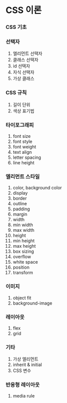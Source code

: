 # CSS 이론

### CSS 기초

### 선택자
1. 엘리먼트 선택자
2. 클래스 선택자
3. id 선택자
4. 자식 선택자
5. 가상 클래스

### CSS 규칙
1. 길이 단위
2. 색상 표기법

### 타이포그래피
1. font size
2. font style
3. font weight
4. text align
5. letter spacing
6. line height

### 엘리먼트 스타일
1. color, background color
2. display
3. border
4. outline
5. padding
6. margin
7. width
8. min width
9. max width
10. height
11. min height
12. max height
13. box sizing
14. overflow
15. white space
16. position
17. transform

### 이미지
1. object fit
2. background-image

### 레이아웃
1. flex
2. grid

### 기타
1. 가상 엘리먼트
2. inherit & initial
3. CSS 변수

### 반응형 레이아웃
1. media rule